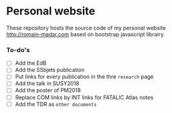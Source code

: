 # Personal website


These repository hosts the source code of my personal website http://romain-madar.com
based on bootstrap javascript librairy.

### To-do's

- [ ] Add the EdB
- [ ] Add the SSbjets publication
- [ ] Put links for every publication in the thre `research` page
- [ ] Add the talk in SUSY2018
- [ ] Add the poster of PM2018
- [ ] Replace COM links by INT links for FATALIC Atlas notes
- [ ] Add the TDR as `other documents`
